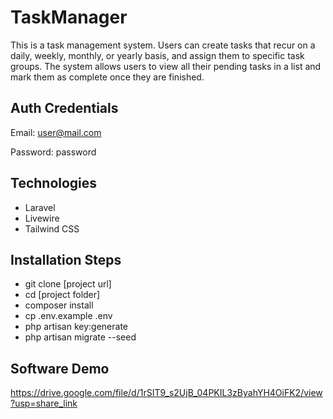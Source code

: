# TaskManager
This is a task management system. Users can create tasks that recur on a daily, weekly, monthly, or yearly basis, and assign them to specific task groups. The system allows users to view all their pending tasks in a list and mark them as complete once they are finished.

## Auth Credentials
Email: user@mail.com

Password: password

## Technologies

- Laravel
- Livewire
- Tailwind CSS

## Installation Steps

- git clone [project url]
- cd [project folder]
- composer install
- cp .env.example .env
- php artisan key:generate
- php artisan migrate --seed

## Software Demo

https://drive.google.com/file/d/1rSIT9_s2UjB_04PKIL3zByahYH4OiFK2/view?usp=share_link


